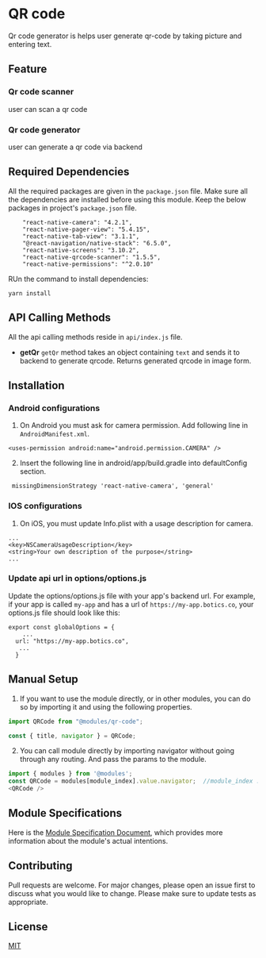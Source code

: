 # QR code
Qr code generator is helps user generate qr-code by taking picture and entering text.

## Feature

### Qr code scanner
user can scan a qr code

### Qr code generator
user can generate a qr code via backend

## Required Dependencies
All the required packages are given in the `package.json` file. Make sure all the dependencies are installed before using this module. 
Keep the below packages in project's `package.json` file.
```
    "react-native-camera": "4.2.1",
    "react-native-pager-view": "5.4.15",
    "react-native-tab-view": "3.1.1",
    "@react-navigation/native-stack": "6.5.0",
    "react-native-screens": "3.10.2",
    "react-native-qrcode-scanner": "1.5.5",
    "react-native-permissions": "^2.0.10"
```
RUn the command to install dependencies:
  ```
  yarn install
  ```

## API Calling Methods
All the api calling methods reside in `api/index.js` file.

* **getQr**
`getQr` method takes an object containing `text` and sends it to backend to generate qrcode. Returns generated qrcode in image form.



## Installation

### Android configurations

1. On Android you must ask for camera permission. Add following line in `AndroidManifest.xml`.

```
<uses-permission android:name="android.permission.CAMERA" />
```

2. Insert the following line in android/app/build.gradle into defaultConfig section.

```
 missingDimensionStrategy 'react-native-camera', 'general'
```

### IOS configurations

1. On iOS, you must update Info.plist with a usage description for camera.

```
...
<key>NSCameraUsageDescription</key>
<string>Your own description of the purpose</string>
...
```

### Update api url in options/options.js

Update the options/options.js file with your app's backend url. For example, if your app is called `my-app` and has a url of `https://my-app.botics.co`, your options.js file should look like this: 

```
export const globalOptions = {
    ...
  url: "https://my-app.botics.co",
   ...
  }
```

## Manual Setup

1. If you want to use the module directly, or in other modules, you can do so by importing it and using the following properties.

```javascript
import QRCode from "@modules/qr-code";

const { title, navigator } = QRCode;
```

2. You can call module directly by importing navigator without going through any routing. And pass the params to the module.

```javascript
import { modules } from '@modules';
const QRCode = modules[module_index].value.navigator;  //module_index : position of the module in modules folder
<QRCode />
```

## Module Specifications
Here is the [Module Specification Document](https://docs.google.com/document/d/1gAIZIbwjafGHy-jzjMHVckhzud-kS-DswQ0UT4Zk9JM/edit?usp=sharing), which provides more information about the module's actual intentions.


## Contributing

Pull requests are welcome. For major changes, please open an issue first to discuss what you would like to change.
Please make sure to update tests as appropriate.

## License

[MIT](https://choosealicense.com/licenses/mit/)